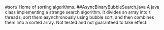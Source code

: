 #sort/
Home of sorting algorithms.
##AsyncBinaryBubbleSearch.java
A java class implementing a strange search algorithm. It divides an array into `t` threads, sort them asynchronously using bubble sort, and then combines them into a sorted array. Not tested and not guaranteed to take effect.
